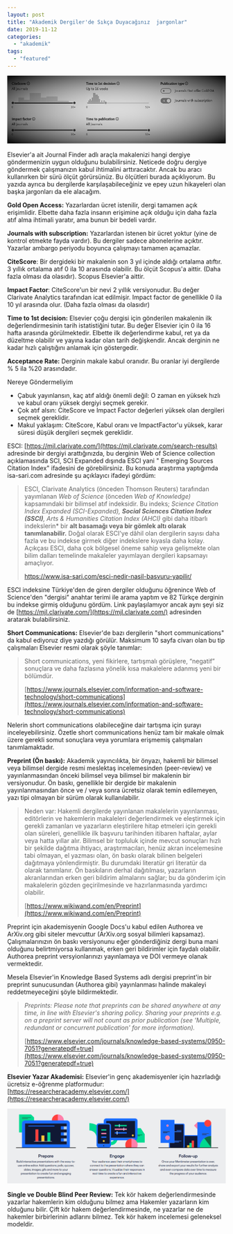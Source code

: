 ```yaml
---
layout: post
title: "Akademik Dergiler'de Sıkça Duyacağınız  jargonlar"
date: 2019-11-12
categories: 
  - "akademik"
tags: 
  - "featured"
---
```


![](/images/cite.png)

Elsevier'a ait Journal Finder adlı araçla makalenizi hangi dergiye göndermenizin uygun olduğunu bulabilirsiniz. Neticede doğru dergiye göndermek çalışmanızın kabul ihtimalini arttıracaktır. Ancak bu aracı kullanırken bir sürü ölçüt görürsünüz. Bu ölçütleri burada açıklıyorum. Bu yazıda ayrıca bu dergilerde karşılaşabileceğiniz ve epey uzun hikayeleri olan başka jargonları da ele alacağım.

**Gold Open Access:** Yazarlardan ücret istenilir, dergi tamamen açık erişimlidir. Elbette daha fazla insanın erişimine açık olduğu için daha fazla atıf alma ihtimali yaratır, ama bunun bir bedeli vardır.

**Journals with subscription:** Yazarlardan istenen bir ücret yoktur (yine de kontrol etmekte fayda vardır). Bu dergiler sadece abonelerine açıktır. Yazarlar ambargo periyodu boyunca çalışmayı tamamen açamazlar.

**CiteScore**: Bir dergideki bir makalenin son 3 yıl içinde aldığı ortalama atıftır. 3 yıllık ortalama atıf 0 ila 10 arasında olabilir. Bu ölçüt Scopus'a aittir. (Daha fazla olması da olasıdır). Scopus Elsevier'a aittir.

**Impact Factor**: CiteScore'un bir nevi 2 yıllık versiyonudur. Bu değer Clarivate Analytics tarafından icat edilmişir. Impact factor de genellikle 0 ila 10 yıl arasında olur. (Daha fazla olması da olasıdır)

**Time to 1st decision:** Elsevier çoğu dergisi için gönderilen makalenin ilk değerlendirmesinin tarih istatistiğini tutar. Bu değer Elsevier için 0 ila 16 hafta arasında görülmektedir. Elbette ilk değerlendirme kabul, ret ya da düzeltme olabilir ve yayına kadar olan tarih değişkendir. Ancak derginin ne kadar hızlı çalıştığını anlamak için göstergedir.

**Acceptance Rate:** Derginin makale kabul oranıdır. Bu oranlar iyi dergilerde % 5 ila %20 arasındadır.

Nereye Göndermeliyim

- Çabuk yayınlansın, kaç atıf aldığı önemli değil: O zaman en yüksek hızlı ve kabul oranı yüksek dergiyi seçmek gerekir.
- Çok atıf alsın: CiteScore ve Impact Factor değerleri yüksek olan dergileri seçmek gereklidir.
- Makul yaklaşım: CiteScore, Kabul oranı ve ImpactFactor'u yüksek, karar süresi düşük dergileri seçmek gereklidir.

ESCI: [https://mjl.clarivate.com/](https://mjl.clarivate.com/search-results) adresinde bir dergiyi arattığınızda, bu derginin Web of Science collection açıklamasında SCI, SCI Expanded dışında ESCI yani " Emerging Sources Citation Index" ifadesini de görebilirsiniz. Bu konuda araştırma yaptığımda isa-sari.com adresinde şu açıklayıcı ifadeyi gördüm:

> ESCI, Clarivate Analytics (önceden Thomson Reuters) tarafından yayımlanan _Web of Science_ (önceden _Web of Knowledge)_ kapsamındaki bir bilimsel atıf indeksidir. Bu indeks; _Science Citation Index Expanded (SCI-Expanded), **Social Sciences Citation Index (SSCI)**, Arts & Humanities Citation Index (AHCI)_ gibi daha itibarlı indekslerin\* bir **alt basamağı veya bir gömlek altı olarak tanımlanabilir.** Doğal olarak ESCI'ye dâhil olan dergilerin sayısı daha fazla ve bu indekse girmek diğer indekslere kıyasla daha kolay. Açıkçası ESCI, daha çok bölgesel öneme sahip veya gelişmekte olan bilim dalları temelinde makaleler yayımlayan dergileri kapsamayı amaçlıyor.
> 
> https://www.isa-sari.com/esci-nedir-nasil-basvuru-yapilir/

ESCI indeksine Türkiye'den de giren dergiler olduğunu öğrenince Web of Science'den "dergisi" anahtar terimi ile arama yaptım ve 82 Türkçe derginin bu indekse girmiş olduğunu gördüm. Link paylaşılamıyor ancak aynı şeyi siz de [https://mjl.clarivate.com/](https://mjl.clarivate.com/) adresinden aratarak bulabilirsiniz.

**Short Communications:** Elsevier'de bazı dergilerin "short communications" da kabul ediyoruz diye yazdığı görülür. Maksimum 10 sayfa civarı olan bu tip çalışmaları Elsevier resmi olarak şöyle tanımlar:

> Short communications, yeni fikirlere, tartışmalı görüşlere, “negatif” sonuçlara ve daha fazlasına yönelik kısa makalelere adanmış yeni bir bölümdür.
> 
> [https://www.journals.elsevier.com/information-and-software-technology/short-communications](https://www.journals.elsevier.com/information-and-software-technology/short-communications)

Nelerin short communications olabileceğine dair tartışma için şurayı inceleyebilirsiniz. Özetle short communications henüz tam bir makale olmak üzere gerekli somut sonuçlara veya yorumlara erişmemiş çalışmaları tanımlamaktadır.

**Preprint (Ön baskı):** Akademik yayıncılıkta, bir önyazı, hakemli bir bilimsel veya bilimsel dergide resmi meslektaş incelemesinden (peer-review) ve yayınlanmasından önceki bilimsel veya bilimsel bir makalenin bir versiyonudur. Ön baskı, genellikle bir dergide bir makalenin yayınlanmasından önce ve / veya sonra ücretsiz olarak temin edilemeyen, yazı tipi olmayan bir sürüm olarak kullanılabilir.

> Neden var: Hakemli dergilerde yayınlanan makalelerin yayınlanması, editörlerin ve hakemlerin makaleleri değerlendirmek ve eleştirmek için gerekli zamanları ve yazarların eleştirilere hitap etmeleri için gerekli olan süreleri, genellikle ilk başvuru tarihinden itibaren haftalar, aylar veya hatta yıllar alır. Bilimsel bir topluluk içinde mevcut sonuçları hızlı bir şekilde dağıtma ihtiyacı, araştırmacıları, henüz akran incelemesine tabi olmayan, el yazması olan, ön baskı olarak bilinen belgeleri dağıtmaya yönlendirmiştir. Bu durumdaki literatür gri literatür da olarak tanımlanır. Ön baskıların derhal dağıtılması, yazarların akranlarından erken geri bildirim almalarını sağlar; bu da gönderim için makalelerin gözden geçirilmesinde ve hazırlanmasında yardımcı olabilir.
> 
> [https://www.wikiwand.com/en/Preprint](https://www.wikiwand.com/en/Preprint)

Preprint için akademisyenin Google Docs'u kabul edilen Authorea ve ArXiv.org gibi siteler mevcuttur (ArXiv.org sosyal bilimleri kapsamaz). Çalışmalarınızın ön baskı versiyonunu eğer gönderdiğiniz dergi buna mani olduğunu belirtmiyorsa kullanmak, erken geri bildirimler için faydalı olabilir. Authorea preprint versyionlarınızı yayınlamaya ve DOI vermeye olanak vermektedir.

Mesela Elsevier'in Knowledge Based Systems adlı dergisi preprint'in bir preprint sunucusundan (Authorea gibi) yayınlanması halinde makaleyi reddetmeyeceğini şöyle bildirmektedir.

>   
> _Preprints: Please note that preprints can be shared anywhere at any time, in line with Elsevier's sharing policy. Sharing your preprints e.g. on a preprint server will not count as prior publication (see 'Multiple, redundant or concurrent publication' for more information)._
> 
> [https://www.elsevier.com/journals/knowledge-based-systems/0950-7051?generatepdf=true](https://www.elsevier.com/journals/knowledge-based-systems/0950-7051?generatepdf=true)

**Elsevier Yazar Akademisi:** Elsevier'in genç akademisyenler için hazırladığı ücretsiz e-öğrenme platformudur: [https://researcheracademy.elsevier.com/](https://researcheracademy.elsevier.com/)

![](/images/image-2.png)

**Single ve Double Blind Peer Review:** Tek kör hakem değerlendirmesinde yazarlar hakemlerin kim olduğunu bilmez ama Hakemler yazarların kim olduğunu bilir. Çift kör hakem değerlendirmesinde, ne yazarlar ne de hakemler birbirlerinin adlarını bilmez. Tek kör hakem incelemesi geleneksel modeldir.
